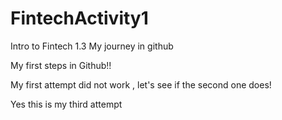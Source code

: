 # FintechActivity1
Intro to Fintech 1.3 My journey in github

My first steps in Github!!

My first attempt did not work , let's see if the second one does!

Yes this is my third attempt
